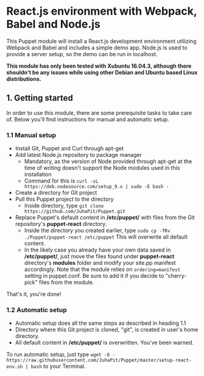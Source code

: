 # React.js environment with Webpack, Babel and Node.js

This Puppet module will install a React.js development environment utilizing Webpack and 
Babel and includes a simple demo app. Node.js is used to provide a server setup, 
so the demo can be run in localhost.

**This module has only been tested with Xubuntu 16.04.3, although there shouldn't be any issues 
while using other Debian and Ubuntu based Linux distributions.**

## 1. Getting started

In order to use this module, there are some prerequisite tasks to take care of.
Below you'll find instructions for manual and automatic setup.

### 1.1 Manual setup

* Install Git, Puppet and Curl through apt-get
* Add latest Node.js repository to package manager
	* Mandatory, as the version of Node provided through apt-get at the time
	of writing doesn't support the Node modules used in this installation
	* Command for this is `curl -sL https://deb.nodesource.com/setup_9.x | sudo -E bash -`
* Create a directory for Git project
* Pull this Puppet project to the directory
	* Inside directory, type `git clone https://github.com/JuhaPit/Puppet.git`
* Replace Puppet's default content in **/etc/puppet/** with files from the Git repository's **puppet-react**
 directory.
	* Inside the directory you created earlier, type `sudo cp -TRv ./Puppet/puppet-react /etc/puppet` 
	This will overwrite all default content.
	* In the likely case you already have your own data saved in **/etc/puppet/**, just move the files 
	found under **puppet-react**  directory's **modules** folder and modify your site.pp manifest
	accordingly. Note that the module relies on `ordering=manifest` setting in puppet.conf. Be sure to 
	add it if you decide to "cherry-pick" files from the module.

That's it, you're done!

### 1.2 Automatic setup

* Automatic setup does all the same steps as described in heading 1.1
* Directory where this Git project is cloned, "git", is created in user's home directory.
* All default content in **/etc/puppet/** is overwritten. You've been warned.

To run automatic setup, just type `wget -O - https://raw.githubusercontent.com/JuhaPit/Puppet/master/setup-react-env.sh | bash` 
to your Terminal.
